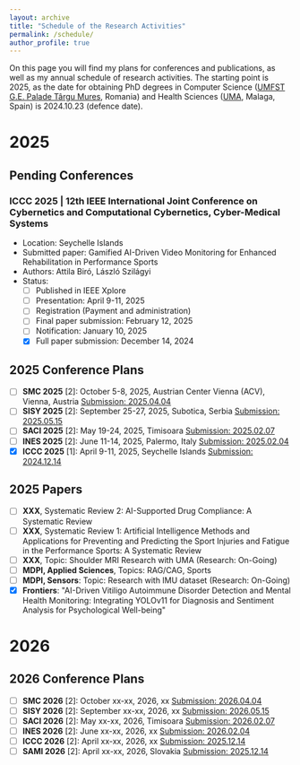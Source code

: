 ```yaml
---
layout: archive
title: "Schedule of the Research Activities"
permalink: /schedule/
author_profile: true
---
```

On this page you will find my plans for conferences and publications, as well as my annual schedule of research activities. 
The starting point is 2025, as the date for obtaining PhD degrees in Computer Science ([UMFST G.E. Palade Târgu Mures](https://umfst.ro), Romania) and Health Sciences ([UMA](https://www.uma.es), Malaga, Spain) is 2024.10.23 (defence date).

# 2025
## Pending Conferences
### **ICCC 2025** | 12th IEEE International Joint Conference on Cybernetics and Computational Cybernetics, Cyber-Medical Systems
  * Location: Seychelle Islands
  * Submitted paper: Gamified AI-Driven Video Monitoring for Enhanced Rehabilitation in Performance Sports
  * Authors: Attila Biró, László Szilágyi
  * Status:
    - [ ] Published in IEEE Xplore
    - [ ] Presentation: April 9-11, 2025
    - [ ] Registration (Payment and administration)
    - [ ] Final paper submission: February 12, 2025
    - [ ] Notification: January 10, 2025
    - [x] Full paper submission: December 14, 2024

## 2025 Conference Plans
  - [ ] **SMC 2025** [2]: October 5-8, 2025, Austrian Center Vienna (ACV), Vienna, Austria [Submission: 2025.04.04](https://www.ieeesmc2025.org/) 
  - [ ] **SISY 2025** [2]: September 25-27, 2025, Subotica, Serbia [Submission: 2025.05.15](https://conf.uni-obuda.hu/sisy2025/) 
  - [ ] **SACI 2025** [2]: May 19-24, 2025, Timisoara [Submission: 2025.02.07](https://conf.uni-obuda.hu/saci2025/)
  - [ ] **INES 2025** [2]: June 11-14, 2025, Palermo, Italy [Submission: 2025.02.04](http://www.ines-conf.org/ines-conf/2025index.html) 
  - [x] **ICCC 2025** [1]: April 9-11, 2025, Seychelle Islands [Submission: 2024.12.14](https://conf.uni-obuda.hu/iccc2025/)

## 2025 Papers
  - [ ] **XXX**, Systematic Review 2: AI-Supported Drug Compliance: A Systematic Review
  - [ ] **XXX**, Systematic Review 1: Artificial Intelligence Methods and Applications for Preventing and Predicting the Sport Injuries and Fatigue in the Performance Sports: A Systematic Review
  - [ ] **XXX**, Topic: Shoulder MRI Research with UMA (Research: On-Going)
  - [ ] **MDPI, Applied Sciences**, Topics: RAG/CAG, Sports
  - [ ] **MDPI, Sensors**: Topic: Research with IMU dataset (Research: On-Going)
  - [x] **Frontiers**: "AI-Driven Vitiligo Autoimmune Disorder Detection and Mental Health Monitoring: Integrating YOLOv11 for Diagnosis and Sentiment Analysis for Psychological Well-being"

# 2026
## 2026 Conference Plans
  - [ ] **SMC 2026** [2]: October xx-xx, 2026, xx [Submission: 2026.04.04](https://www.ieeesmc2026.org/) 
  - [ ] **SISY 2026** [2]: September xx-xx, 2026, xx [Submission: 2026.05.15](https://conf.uni-obuda.hu/sisy2026/) 
  - [ ] **SACI 2026** [2]: May xx-xx, 2026, Timisoara [Submission: 2026.02.07](https://conf.uni-obuda.hu/saci2026)
  - [ ] **INES 2026** [2]: June xx-xx, 2026, xx [Submission: 2026.02.04](http://www.ines-conf.org/ines-conf/2026index.html) 
  - [ ] **ICCC 2026** [2]: April xx-xx, 2026, xx [Submission: 2025.12.14](https://conf.uni-obuda.hu/iccc2026)
  - [ ] **SAMI 2026** [2]: April xx-xx, 2026, Slovakia [Submission: 2025.12.14](https://conf.uni-obuda.hu/sami2026)

